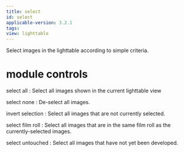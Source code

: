 ```yaml
---
title: select
id: select
applicable-version: 3.2.1
tags: 
view: lighttable
---
```


Select images in the lighttable according to simple criteria.

# module controls

select all
: Select all images shown in the current lighttable view

select none
: De-select all images.

invert selection
: Select all images that are not currently selected.

select film roll
: Select all images that are in the same film roll as the currently-selected images.

select untouched
: Select all images that have not yet been developed.
